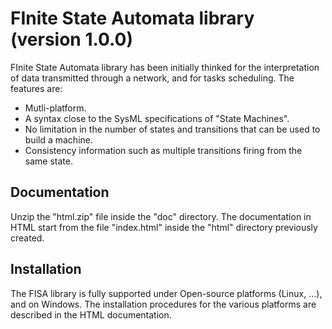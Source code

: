 
# FInite State Automata library (version 1.0.0)

FInite State Automata library has been initially thinked for the interpretation of data transmitted through a network, and for tasks scheduling. The features are:
- Mutli-platform.
- A syntax close to the SysML specifications of "State Machines".
- No limitation in the number of states and transitions that can be used to build a machine.
- Consistency information such as multiple transitions firing from the same state.

## Documentation

Unzip the "html.zip" file inside the "doc" directory. The documentation in HTML start from the file "index.html" inside the "html" directory previously created.

## Installation

The FISA library is fully supported under Open-source platforms (Linux, ...), and on Windows. The installation procedures for the various platforms are described in the HTML documentation.

